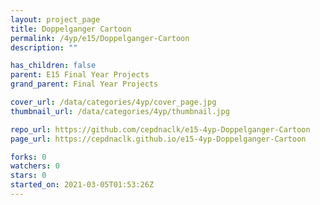 ```yaml
---
layout: project_page
title: Doppelganger Cartoon
permalink: /4yp/e15/Doppelganger-Cartoon
description: ""

has_children: false
parent: E15 Final Year Projects
grand_parent: Final Year Projects

cover_url: /data/categories/4yp/cover_page.jpg
thumbnail_url: /data/categories/4yp/thumbnail.jpg

repo_url: https://github.com/cepdnaclk/e15-4yp-Doppelganger-Cartoon
page_url: https://cepdnaclk.github.io/e15-4yp-Doppelganger-Cartoon

forks: 0
watchers: 0
stars: 0
started_on: 2021-03-05T01:53:26Z
---
```



